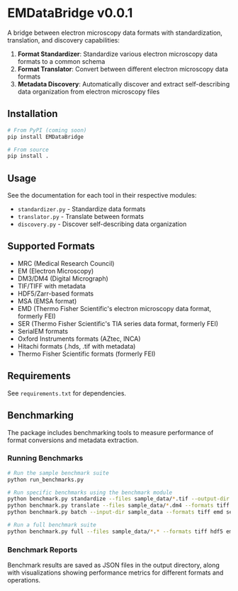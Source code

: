 # EMDataBridge v0.0.1

A bridge between electron microscopy data formats with standardization, translation, and discovery capabilities:

1. **Format Standardizer**: Standardize various electron microscopy data formats to a common schema
2. **Format Translator**: Convert between different electron microscopy data formats
3. **Metadata Discovery**: Automatically discover and extract self-describing data organization from electron microscopy files

## Installation

```bash
# From PyPI (coming soon)
pip install EMDataBridge

# From source
pip install .
```

## Usage

See the documentation for each tool in their respective modules:

- `standardizer.py` - Standardize data formats
- `translator.py` - Translate between formats
- `discovery.py` - Discover self-describing data organization

## Supported Formats

- MRC (Medical Research Council)
- EM (Electron Microscopy)
- DM3/DM4 (Digital Micrograph)
- TIF/TIFF with metadata
- HDF5/Zarr-based formats
- MSA (EMSA format)
- EMD (Thermo Fisher Scientific's electron microscopy data format, formerly FEI)
- SER (Thermo Fisher Scientific's TIA series data format, formerly FEI)
- SerialEM formats
- Oxford Instruments formats (AZtec, INCA)
- Hitachi formats (.hds, .tif with metadata)
- Thermo Fisher Scientific formats (formerly FEI)

## Requirements

See `requirements.txt` for dependencies.

## Benchmarking

The package includes benchmarking tools to measure performance of format conversions and metadata extraction.

### Running Benchmarks

```bash
# Run the sample benchmark suite
python run_benchmarks.py

# Run specific benchmarks using the benchmark module
python benchmark.py standardize --files sample_data/*.tif --output-dir benchmark_results
python benchmark.py translate --files sample_data/*.dm4 --formats tiff hdf5 mrc --output-dir benchmark_results
python benchmark.py batch --input-dir sample_data --formats tiff emd ser --output-dir benchmark_results

# Run a full benchmark suite
python benchmark.py full --files sample_data/*.* --formats tiff hdf5 emd ser --input-dir sample_data --output-dir benchmark_results
```

### Benchmark Reports

Benchmark results are saved as JSON files in the output directory, along with visualizations showing performance metrics for different formats and operations.
